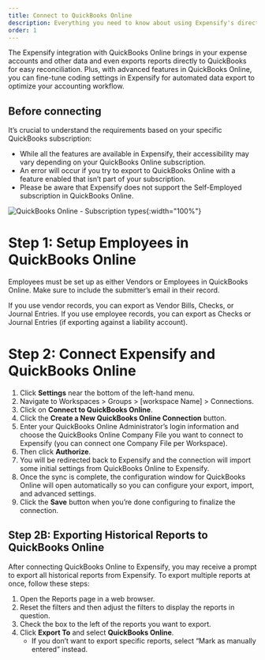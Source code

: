 ```yaml
---
title: Connect to QuickBooks Online
description: Everything you need to know about using Expensify's direct integration with QuickBooks Online.
order: 1
---
```


The Expensify integration with QuickBooks Online brings in your expense accounts and other data and even exports reports directly to QuickBooks for easy reconciliation. Plus, with advanced features in QuickBooks Online, you can fine-tune coding settings in Expensify for automated data export to optimize your accounting workflow.

## Before connecting

It’s crucial to understand the requirements based on your specific QuickBooks subscription:
- While all the features are available in Expensify, their accessibility may vary depending on your QuickBooks Online subscription.
- An error will occur if you try to export to QuickBooks Online with a feature enabled that isn’t part of your subscription.
- Please be aware that Expensify does not support the Self-Employed subscription in QuickBooks Online.

![QuickBooks Online - Subscription types]({{site.url}}/assets/images/QBO1.png){:width="100%"}

# Step 1: Setup Employees in QuickBooks Online
Employees must be set up as either Vendors or Employees in QuickBooks Online. Make sure to include the submitter’s email in their record.

If you use vendor records, you can export as Vendor Bills, Checks, or Journal Entries. If you use employee records, you can export as Checks or Journal Entries (if exporting against a liability account).

# Step 2: Connect Expensify and QuickBooks Online
1. Click **Settings** near the bottom of the left-hand menu.
2. Navigate to Workspaces > Groups > [workspace Name] > Connections.
3. Click on **Connect to QuickBooks Online**.
4. Click the **Create a New QuickBooks Online Connection** button.
5. Enter your QuickBooks Online Administrator’s login information and choose the QuickBooks Online Company File you want to connect to Expensify (you can connect one Company File per Workspace). 
6. Then click **Authorize**.
7. You will be redirected back to Expensify and the connection will import some initial settings from QuickBooks Online to Expensify.
8. Once the sync is complete, the configuration window for QuickBooks Online will open automatically so you can configure your export, import, and advanced settings. 
9. Click the **Save** button when you’re done configuring to finalize the connection.

## Step 2B: Exporting Historical Reports to QuickBooks Online

After connecting QuickBooks Online to Expensify, you may receive a prompt to export all historical reports from Expensify. To export multiple reports at once, follow these steps:

1. Open the Reports page in a web browser.
2. Reset the filters and then adjust the filters to display the reports in question.
3. Check the box to the left of the reports you want to export.
4. Click **Export To** and select **QuickBooks Online**.
    - If you don’t want to export specific reports, select “Mark as manually entered” instead.

